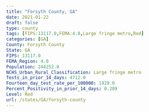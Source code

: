 ```yaml
---
title: "Forsyth County, GA"
date: 2021-01-22
draft: false
type: county
tags: [FIPS:13117.0,FEMA:4.0,Large fringe metro,Red]
categories: [GA]
County: Forsyth County
State: GA
FIPS: 13117.0
FEMA_Region: 4.0
Population: 244252.0
NCHS_Urban_Rural_Classification: Large fringe metro
Tests_in_prior_14_days: 4712.0
Fourteen_day_test_rate_per_100000: 1929.0
Percent_Positivity_in_prior_14_days: 0.209
Level: Red
url: /states/GA/forsyth-county
---
```



